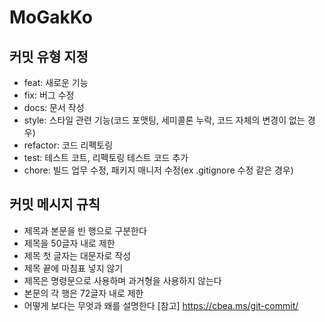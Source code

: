 # MoGakKo 
## 커밋 유형 지정
- feat: 새로운 기능
- fix: 버그 수정
- docs: 문서 작성
- style: 스타일 관련 기능(코드 포맷팅, 세미콜론 누락, 코드 자체의 변경이 없는 경우)
- refactor: 코드 리펙토링
- test: 테스트 코트, 리펙토링 테스트 코드 추가
- chore: 빌드 업무 수정, 패키지 매니저 수정(ex .gitignore 수정 같은 경우)

## 커밋 메시지 규칙
- 제목과 본문을 빈 행으로 구분한다
- 제목을 50글자 내로 제한
- 제목 첫 글자는 대문자로 작성
- 제목 끝에 마침표 넣지 않기
- 제목은 명령문으로 사용하며 과거형을 사용하지 않는다
- 본문의 각 행은 72글자 내로 제한
- 어떻게 보다는 무엇과 왜를 설명한다
[참고] https://cbea.ms/git-commit/
